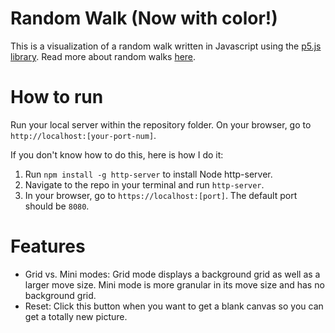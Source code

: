 # Random Walk (Now with color!)
This is a visualization of a random walk written in Javascript using the [p5.js library](https://p5js.org/). Read more about random walks [here](https://en.wikipedia.org/wiki/Random_walk).

# How to run
Run your local server within the repository folder. On your browser, go to ```http://localhost:[your-port-num]```. 

If you don't know how to do this, here is how I do it:
1. Run ```npm install -g http-server``` to install Node http-server.
2. Navigate to the repo in your terminal and run ```http-server```.
3. In your browser, go to ```https://localhost:[port]```. The default port should be ```8080```.

# Features
- Grid vs. Mini modes: Grid mode displays a background grid as well as a larger move size. Mini mode is more granular in its move size and has no background grid.
- Reset: Click this button when you want to get a blank canvas so you can get a totally new picture.